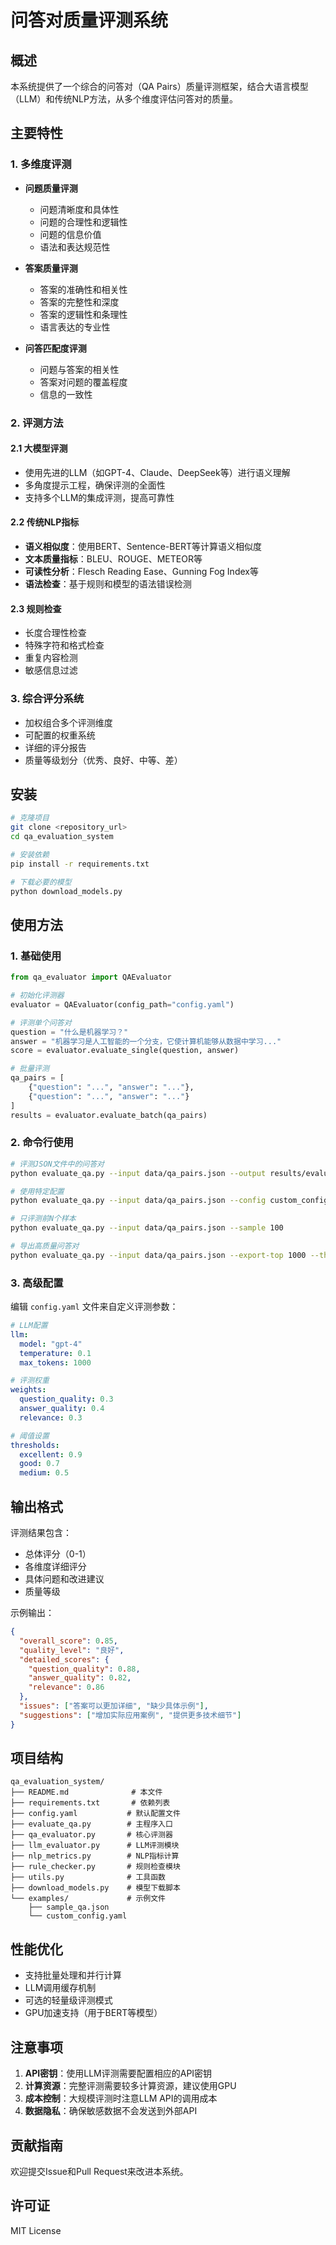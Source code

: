 # 问答对质量评测系统

## 概述

本系统提供了一个综合的问答对（QA Pairs）质量评测框架，结合大语言模型（LLM）和传统NLP方法，从多个维度评估问答对的质量。

## 主要特性

### 1. 多维度评测
- **问题质量评测**
  - 问题清晰度和具体性
  - 问题的合理性和逻辑性
  - 问题的信息价值
  - 语法和表达规范性

- **答案质量评测**
  - 答案的准确性和相关性
  - 答案的完整性和深度
  - 答案的逻辑性和条理性
  - 语言表达的专业性

- **问答匹配度评测**
  - 问题与答案的相关性
  - 答案对问题的覆盖程度
  - 信息的一致性

### 2. 评测方法

#### 2.1 大模型评测
- 使用先进的LLM（如GPT-4、Claude、DeepSeek等）进行语义理解
- 多角度提示工程，确保评测的全面性
- 支持多个LLM的集成评测，提高可靠性

#### 2.2 传统NLP指标
- **语义相似度**：使用BERT、Sentence-BERT等计算语义相似度
- **文本质量指标**：BLEU、ROUGE、METEOR等
- **可读性分析**：Flesch Reading Ease、Gunning Fog Index等
- **语法检查**：基于规则和模型的语法错误检测

#### 2.3 规则检查
- 长度合理性检查
- 特殊字符和格式检查
- 重复内容检测
- 敏感信息过滤

### 3. 综合评分系统
- 加权组合多个评测维度
- 可配置的权重系统
- 详细的评分报告
- 质量等级划分（优秀、良好、中等、差）

## 安装

```bash
# 克隆项目
git clone <repository_url>
cd qa_evaluation_system

# 安装依赖
pip install -r requirements.txt

# 下载必要的模型
python download_models.py
```

## 使用方法

### 1. 基础使用

```python
from qa_evaluator import QAEvaluator

# 初始化评测器
evaluator = QAEvaluator(config_path="config.yaml")

# 评测单个问答对
question = "什么是机器学习？"
answer = "机器学习是人工智能的一个分支，它使计算机能够从数据中学习..."
score = evaluator.evaluate_single(question, answer)

# 批量评测
qa_pairs = [
    {"question": "...", "answer": "..."},
    {"question": "...", "answer": "..."}
]
results = evaluator.evaluate_batch(qa_pairs)
```

### 2. 命令行使用

```bash
# 评测JSON文件中的问答对
python evaluate_qa.py --input data/qa_pairs.json --output results/evaluation_report.json

# 使用特定配置
python evaluate_qa.py --input data/qa_pairs.json --config custom_config.yaml

# 只评测前N个样本
python evaluate_qa.py --input data/qa_pairs.json --sample 100

# 导出高质量问答对
python evaluate_qa.py --input data/qa_pairs.json --export-top 1000 --threshold 0.8
```

### 3. 高级配置

编辑 `config.yaml` 文件来自定义评测参数：

```yaml
# LLM配置
llm:
  model: "gpt-4"
  temperature: 0.1
  max_tokens: 1000

# 评测权重
weights:
  question_quality: 0.3
  answer_quality: 0.4
  relevance: 0.3

# 阈值设置
thresholds:
  excellent: 0.9
  good: 0.7
  medium: 0.5
```

## 输出格式

评测结果包含：
- 总体评分（0-1）
- 各维度详细评分
- 具体问题和改进建议
- 质量等级

示例输出：
```json
{
  "overall_score": 0.85,
  "quality_level": "良好",
  "detailed_scores": {
    "question_quality": 0.88,
    "answer_quality": 0.82,
    "relevance": 0.86
  },
  "issues": ["答案可以更加详细", "缺少具体示例"],
  "suggestions": ["增加实际应用案例", "提供更多技术细节"]
}
```

## 项目结构

```
qa_evaluation_system/
├── README.md              # 本文件
├── requirements.txt       # 依赖列表
├── config.yaml           # 默认配置文件
├── evaluate_qa.py        # 主程序入口
├── qa_evaluator.py       # 核心评测器
├── llm_evaluator.py      # LLM评测模块
├── nlp_metrics.py        # NLP指标计算
├── rule_checker.py       # 规则检查模块
├── utils.py              # 工具函数
├── download_models.py    # 模型下载脚本
└── examples/             # 示例文件
    ├── sample_qa.json
    └── custom_config.yaml
```

## 性能优化

- 支持批量处理和并行计算
- LLM调用缓存机制
- 可选的轻量级评测模式
- GPU加速支持（用于BERT等模型）

## 注意事项

1. **API密钥**：使用LLM评测需要配置相应的API密钥
2. **计算资源**：完整评测需要较多计算资源，建议使用GPU
3. **成本控制**：大规模评测时注意LLM API的调用成本
4. **数据隐私**：确保敏感数据不会发送到外部API

## 贡献指南

欢迎提交Issue和Pull Request来改进本系统。

## 许可证

MIT License